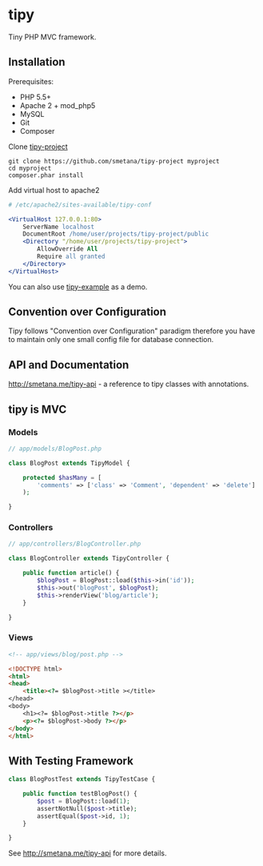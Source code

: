 # tipy

Tiny PHP MVC framework.

## Installation

Prerequisites:

* PHP 5.5+
* Apache 2 + mod_php5
* MySQL
* Git
* Composer

Clone [tipy-project](https://github.com/smetana/tipy-project)

```shell
git clone https://github.com/smetana/tipy-project myproject
cd myproject
composer.phar install
```
Add virtual host to apache2

```apache
# /etc/apache2/sites-available/tipy-conf

<VirtualHost 127.0.0.1:80>
    ServerName localhost
    DocumentRoot /home/user/projects/tipy-project/public
    <Directory "/home/user/projects/tipy-project">
        AllowOverride All
        Require all granted
    </Directory>
</VirtualHost>
```
You can also use [tipy-example](https://github.com/smetana/tipy-example) as a demo.

## Convention over Configuration

Tipy follows "Convention over Configuration" paradigm therefore you have
to maintain only one small config file for database connection.

## API and Documentation

http://smetana.me/tipy-api - a reference to tipy classes with annotations.

## tipy is MVC

### Models
```php
// app/models/BlogPost.php

class BlogPost extends TipyModel {

    protected $hasMany = [
        'comments' => ['class' => 'Comment', 'dependent' => 'delete']
    );

}
```
### Controllers
```php
// app/controllers/BlogController.php

class BlogController extends TipyController {

    public function article() {
        $blogPost = BlogPost::load($this->in('id'));
        $this->out('blogPost', $blogPost);
        $this->renderView('blog/article');
    }

}
```

### Views
```html
<!-- app/views/blog/post.php -->

<!DOCTYPE html>
<html>
<head>
    <title><?= $blogPost->title ></title>
</head>
<body>
    <h1><?= $blogPost->title ?></p>
    <p><?= $blogPost->body ?></p>
</body>
</html>
```
## With Testing Framework

```php
class BlogPostTest extends TipyTestCase {

    public function testBlogPost() {
        $post = BlogPost::load(1);
        assertNotNull($post->title);
        assertEqual($post->id, 1);
    }

}
```

See http://smetana.me/tipy-api for more details.
